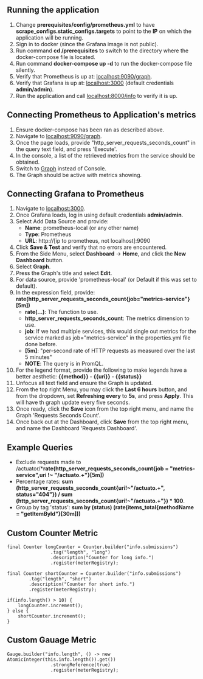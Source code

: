 <h2>Running the application</h2>
<ol>
<li>Change <b>prerequisites/config/prometheus.yml</b> to have <b>scrape_configs.static_configs.targets</b> to point to the <b>IP</b> on which the application will be running.</li>
<li>Sign in to docker (since the Grafana image is not public).</li>
<li>Run command <b>cd /prerequisites</b> to switch to the directory where the docker-compose file is located.</li>
<li>Run command <b>docker-compose up -d</b> to run the docker-compose file silently.</li>
<li>Verify that Prometheus is up at: <a href="http://localhost:9090/graph">localhost:9090/graph</a>.</li>
<li>Verify that Grafana is up at: <a href="http://localhost:3000">localhost:3000</a> (default credentials <b>admin/admin</b>).</li>
<li>Run the application and call <a href="http://localhost:8080/info">localhost:8000/info</a> to verify it is up.</li>
</ol>

<h2>Connecting Prometheus to Application's metrics</h2>
<ol>
<li>Ensure docker-compose has been ran as described above.</li>
<li>Navigate to <a href="localhost:9090/graph">localhost:9090/graph</a>.</li>
<li>Once the page loads, provide "http_server_requests_seconds_count" in the query text field, and press 'Execute'.</li>
<li>In the console, a list of the retrieved metrics from the service should be obtained.</li>
<li>Switch to <a href="http://localhost:9090/graph?g0.range_input=1h&g0.expr=http_server_requests_seconds_count&g0.tab=0">Graph</a> instead of Console.</li>
<li>The Graph should be active with metrics showing.</li>
</ol>

<h2>Connecting Grafana to Prometheus</h2>
<ol>
<li>Navigate to <a href="http://localhost:3000">localhost:3000</a>.</li>
<li>Once Grafana loads, log in using default credentials <b>admin/admin</b>.</li>
<li>
Select Add Data Source and provide:
    <ul>
        <li><b>Name</b>: prometheus-local (or any other name)</li>
        <li><b>Type</b>: Prometheus</li>
        <li><b>URL</b>: http://[ip to prometheus, not localhost]:9090</li>
    </ul>
</li>
<li>Click <b>Save & Test</b> and verify that no errors are encountered.</li>
<li>From the Side Menu, select <b>Dashboard</b> -> <b>Home</b>, and click the <b>New Dashboard</b> button.</li>
<li>Select <b>Graph</b>.</li>
<li>Press the Graph's title and select <b>Edit</b>.</li>
<li>For data source, provide 'prometheus-local' (or Default if this was set to default).</li>
<li>
In the expression field, provide: <b>rate(http_server_requests_seconds_count{job="metrics-service"}[5m])</b>
    <ul>
    <li><b>rate(...)</b>: The function to use.</li>
    <li><b>http_server_requests_seconds_count</b>: The metrics dimension to use.</li>
    <li><b>job</b>: If we had multiple services, this would single out metrics for the service marked as job="metrics-service" in the properties.yml file done before.</li>
    <li><b>[5m]</b>: "per-second rate of HTTP requests as measured over the last 5 minutes"</li>
    <li><b>NOTE</b>: The query is in PromQL.</li>
    </ul>
</li>
<li>For the legend format, provide the following to make legends have a better aesthetic: <b>{{method}} - {{uri}} - {{status}}</b></li>
<li>Unfocus all text field and ensure the Graph is updated.</li>
<li>From the top right Menu, you may click the <b>Last 6 hours</b> button, and from the dropdown, set <b>Refreshing every</b> to <b>5s</b>, and press <b>Apply</b>. This will have th graph update every five seconds.</li>
<li>Once ready, click the <b>Save</b> icon from the top right menu, and name the Graph 'Requests Seconds Count'.</li>
<li>Once back out at the Dashboard, click <b>Save</b> from the top right menu, and name the Dashboard 'Requests Dashboard'.</li>
</ol>

<h2>Example Queries</h2>
<ul>
<li>Exclude requests made to /actuator/*<b>rate(http_server_requests_seconds_count{job = "metrics-service",uri !~ "/actuato.+"}[5m])</b></li>
<li>Percentage rates: <b>sum (http_server_requests_seconds_count{uri!~"/actuato.+", status="404"}) / sum (http_server_requests_seconds_count{uri!~"/actuato.+"}) * 100</b>.</li>
<li>Group by tag 'status': <b>sum by (status) (rate(items_total{methodName = "getItemById"}[30m]))</b></li>
</ul>

<h2>Custom Counter Metric</h2>

```
final Counter longCounter = Counter.builder("info.submissions")
                .tag("length", "long")
                .description("Counter for long info.")
                .register(meterRegistry);

final Counter shortCounter = Counter.builder("info.submissions")
        .tag("length", "short")
        .description("Counter for short info.")
        .register(meterRegistry);

if(info.length() > 10) {
    longCounter.increment();
} else {
    shortCounter.increment();
}
```

<h2>Custom Gauage Metric</h2>

```
Gauge.builder("info.length", () -> new AtomicInteger(this.info.length()).get())
                .strongReference(true)
                .register(meterRegistry);
```